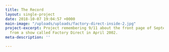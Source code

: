 ```yaml
---
title: The Record
layout: single-project
date: 2018-10-07 19:04:57 +0000
main-image: "/uploads/uploads/factory-direct-inside-2.jpg"
project-excerpt: Project remembering 9/11 about the front page of September 10, 2001,
  from a show called Factory Direct in April 2002.
meta-description: ''

---
```

